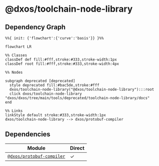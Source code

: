 # @dxos/toolchain-node-library



## Dependency Graph

```mermaid
%%{ init: {'flowchart':{'curve':'basis'}} }%%

flowchart LR

%% Classes
classDef def fill:#fff,stroke:#333,stroke-width:1px
classDef root fill:#fff,stroke:#333,stroke-width:4px

%% Nodes

subgraph deprecated [deprecated]
  style deprecated fill:#bac5de,stroke:#fff
  dxos/toolchain-node-library("@dxos/toolchain-node-library"):::root
  click dxos/toolchain-node-library "dxos/dxos/tree/main/tools/deprecated/toolchain-node-library/docs"
end

%% Links
linkStyle default stroke:#333,stroke-width:1px
dxos/toolchain-node-library --> dxos/protobuf-compiler
```

## Dependencies

| Module | Direct |
|---|---|
| [`@dxos/protobuf-compiler`](../../../executors/protobuf-compiler/docs/README.md) | &check; |
